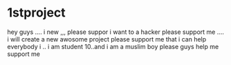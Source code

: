 # 1stproject
hey guys .... i new ,,, please suppor i want to a hacker please support me .... i will create a new awosome project please support me that i can help everybody i .. i am student 10..and i am a muslim boy
please guys 
help me support me 
